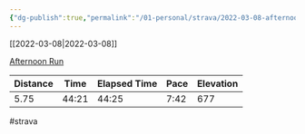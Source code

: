 ```yaml
---
{"dg-publish":true,"permalink":"/01-personal/strava/2022-03-08-afternoon-run/"}
---
```



[[2022-03-08\|2022-03-08]]

[Afternoon Run](https://www.strava.com/activities/6794823982)

| Distance | Time  | Elapsed Time | Pace | Elevation |
| -------- | ----- | ------------ | ---- | --------- |
| 5.75     | 44:21 | 44:25        | 7:42 | 677       |




#strava
